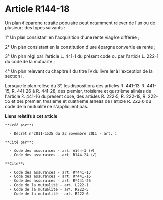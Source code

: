 # Article R144-18

Un plan d'épargne retraite populaire peut notamment relever de l'un ou de plusieurs des types suivants : 

1° Un plan consistant en l'acquisition d'une rente viagère différée ; 

2° Un plan consistant en la constitution d'une épargne convertie en rente ; 

3° Un plan régi par l'article L. 441-1 du présent code ou par l'article L. 222-1 du code de la mutualité ; 

4° Un plan relevant du chapitre II du titre IV du livre Ier à l'exception de la section II. 

Lorsque le plan relève du 3°, les dispositions des articles R. 441-13, R. 441-15, R. 441-26 à R. 441-28, des premier,
troisième et quatrième alinéas de l'article R. 441-16 du présent code, des articles R. 222-5, R. 222-19, R. 222-55 et des
premier, troisième et quatrième alinéas de l'article R. 222-6 du code de la mutualité ne s'appliquent pas.

**Liens relatifs à cet article**

	**Créé par**:

	  - Décret n°2011-1635 du 23 novembre 2011 - art. 1

	**Cité par**:

	  - Code des assurances - art. A144-3 (V)
	  - Code des assurances - art. R144-24 (V)

	**Cite**:

	  - Code des assurances - art. R*441-13
	  - Code des assurances - art. R*441-16
	  - Code des assurances - art. R*441-26
	  - Code de la mutualité - art. L222-1
	  - Code de la mutualité - art. R222-5
	  - Code de la mutualité - art. R222-6

